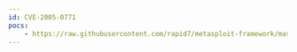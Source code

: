 ```yaml
---
id: CVE-2005-0771
pocs:
    - https://raw.githubusercontent.com/rapid7/metasploit-framework/master/modules/auxiliary/admin/backupexec/registry.rb
---
```

